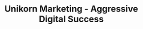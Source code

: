 ---
shorttitle: Marketing
title: Unikorn Marketing - Aggressive Digital Success
description: The know-how and experience to handle every aspect of your Digital
  Marketing. From the initial stages to follow-ups, solid SEO, SoMe and content
  marketing!
canonical: https://www.unikorn.se/sv/marknadsforing/
language: sv
og_image:
  src: ../assets/og.png
  alt: Unikorn Marketing
hero:
  heading: Unikorn Marketing
  text: "We’re your best friend when it comes to helping you find the path to a
    successful digital strategy. We have the know-how and experience to handle
    every aspect of your Digital Marketing, and thus, will be by your side
    throughout the entire process. From the initial stages to follow-ups,
    revisions, and course direction, a solid constant SEO, web project and
    digital strategies' performance-partner. "
  button: Start growing now
  buttonlink: /sv/kontakt/
---